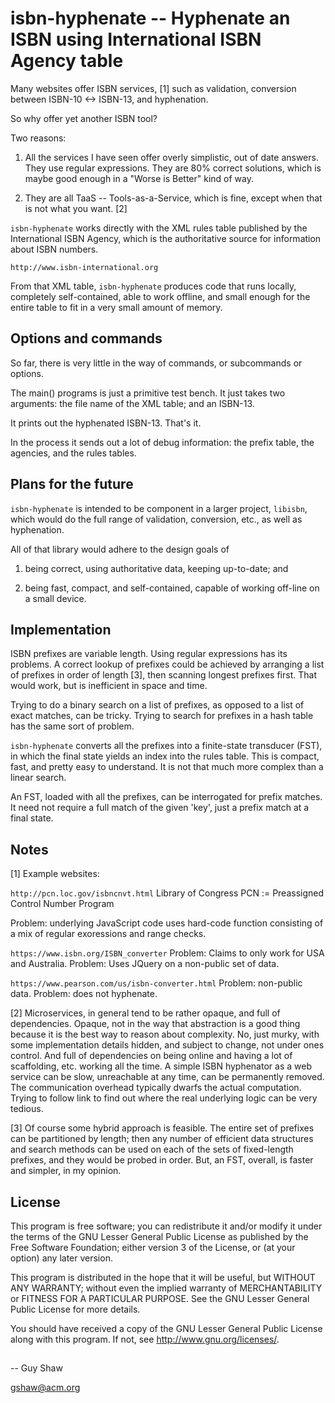 # isbn-hyphenate -- Hyphenate an ISBN using International ISBN Agency table

Many websites offer ISBN services, [1]
such as validation, conversion between ISBN-10 <-> ISBN-13,
and hyphenation.

So why offer yet another ISBN tool?

Two reasons:

1. All the services I have seen offer overly simplistic,
out of date answers.  They use regular expressions.
They are 80% correct solutions, which is maybe good
enough in a "Worse is Better" kind of way.

2. They are all TaaS -- Tools-as-a-Service,
which is fine, except when that is not what you want. [2]

`isbn-hyphenate` works directly with the XML rules table
published by the International ISBN Agency,
which is the authoritative source for information about
ISBN numbers.

  `http://www.isbn-international.org`

From that XML table, `isbn-hyphenate` produces code
that runs locally, completely self-contained,
able to work offline, and small enough for the entire
table to fit in a very small amount of memory.

## Options and commands

So far, there is very little in the way of commands,
or subcommands or options.

The main() programs is just a primitive test bench.
It just takes two arguments:
the file name of the XML table;
and an ISBN-13.

It prints out the hyphenated ISBN-13.
That's it.

In the process it sends out a lot of debug information:
the prefix table, the agencies, and the rules tables.

## Plans for the future

`isbn-hyphenate` is intended to be component in a larger
project, `libisbn`, which would do the full range of
validation, conversion, etc., as well as hyphenation.

All of that library would adhere to the design
goals of

  1) being correct, using authoritative data, keeping up-to-date; and

  2) being fast, compact, and self-contained, capable of working
off-line on a small device.

## Implementation

ISBN prefixes are variable length.
Using regular expressions has its problems.
A correct lookup of prefixes could be achieved
by arranging a list of prefixes in order of length [3],
then scanning longest prefixes first.
That would work, but is inefficient in space and time.

Trying to do a binary search on a list of prefixes,
as opposed to a list of exact matches, can be tricky.
Trying to search for prefixes in a hash table
has the same sort of problem.

`isbn-hyphenate` converts all the prefixes into
a finite-state transducer (FST), in which the final state
yields an index into the rules table.
This is compact, fast, and pretty easy to understand.
It is not that much more complex than a linear search.

An FST, loaded with all the prefixes, can be interrogated
for prefix matches.  It need not require a full match of the
given 'key', just a prefix match at a final state.


## Notes

[1]
Example websites:

  `http://pcn.loc.gov/isbncnvt.html`
  Library of Congress
  PCN := Preassigned Control Number Program

  Problem: underlying JavaScript code uses
  hard-code function consisting of a mix of
  regular exoressions and range checks.


  `https://www.isbn.org/ISBN_converter`
  Problem: Claims to only work for USA and Australia.
  Problem: Uses JQuery on a non-public set of data.


  `https://www.pearson.com/us/isbn-converter.html`
  Problem: non-public data.
  Problem: does not hyphenate.

[2]
Microservices, in general tend to be rather opaque,
and full of dependencies.
Opaque, not in the way that abstraction is a good thing
because it is the best way to reason about complexity.
No, just murky, with some implementation details hidden,
and subject to change, not under ones control.
And full of dependencies on being online and having a lot
of scaffolding, etc. working all the time.
A simple ISBN hyphenator as a web service can be slow,
unreachable at any time, can be permanently removed.
The communication overhead typically dwarfs the actual
computation.  Trying to follow link to find out where the
real underlying logic can be very tedious.


[3]
Of course some hybrid approach is feasible.
The entire set of prefixes can be partitioned by length;
then any number of efficient data structures and search methods
can be used on each of the sets of fixed-length prefixes,
and they would be probed in order.  But, an FST, overall,
is faster and simpler, in my opinion.

## License

This program is free software; you can redistribute it and/or modify
it under the terms of the GNU Lesser General Public License as
published by the Free Software Foundation; either version 3 of the
License, or (at your option) any later version.

This program is distributed in the hope that it will be useful,
but WITHOUT ANY WARRANTY; without even the implied warranty of
MERCHANTABILITY or FITNESS FOR A PARTICULAR PURPOSE.  See the GNU
Lesser General Public License for more details.

You should have received a copy of the GNU Lesser General Public License
along with this program.  If not, see <http://www.gnu.org/licenses/>.

##

-- Guy Shaw

   gshaw@acm.org

